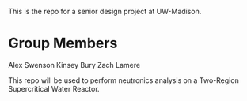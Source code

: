 This is the repo for a senior design project at UW-Madison.

Group Members
=============

Alex Swenson
Kinsey Bury
Zach Lamere

This repo will be used to perform neutronics analysis on a Two-Region
Supercritical Water Reactor.
